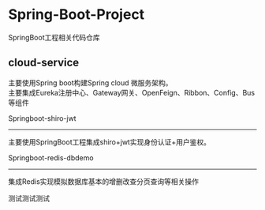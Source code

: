 # Spring-Boot-Project
SpringBoot工程相关代码仓库


cloud-service
---
主要使用Spring boot构建Spring cloud 微服务架构。   
主要集成Eureka注册中心、Gateway网关、OpenFeign、Ribbon、Config、Bus等组件


Springboot-shiro-jwt

---

主要使用SpringBoot工程集成shiro+jwt实现身份认证+用户鉴权。

Springboot-redis-dbdemo

---

集成Redis实现模拟数据库基本的增删改查分页查询等相关操作




测试测试测试